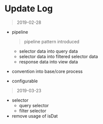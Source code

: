 # Update Log

> 2019-02-28

- pipeline

  > pipeline pattern introduced

  - selector data into query data
  - selector data into filtered selector data
  - response data into view data

- convention into base/core process

- configurable

> 2019-03-23

- selector
  - query selector
  - filter selector
- remove usage of isDat

